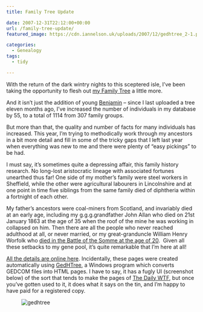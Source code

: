 ```yaml
---
title: Family Tree Update

date: 2007-12-31T22:12:00+00:00
url: /family-tree-update/
featured_image: https://cdn.iannelson.uk/uploads/2007/12/gedhtree_2-1.png

categories:
  - Genealogy
tags:
  - tidy

---
```

With the return of the dark wintry nights to this sceptered isle, I’ve been taking the opportunity to flesh out [my Family Tree][1] a little more.

And it isn’t just the addition of young [Benjamin][2] &#8211; since I last uploaded a tree eleven months ago, I’ve increased the number of individuals in my database by 55, to a total of 1114 from 307 family groups.

But more than that, the quality and number of facts for many individuals has increased. This year, I’m trying to methodically work through my ancestors in a bit more detail and fill in some of the tricky gaps that I left last year when everything was new to me and there were plenty of &#8220;easy pickings&#8221; to be had.

I must say, it’s sometimes quite a depressing affair, this family history research. No long-lost aristocratic lineage with associated fortunes unearthed thus far! One side of my mother’s family were steel workers in Sheffield, while the other were agricultural labourers in Lincolnshire and at one point in time five siblings from the same family died of diphtheria within a fortnight of each other.

My father’s ancestors were coal-miners from Scotland, and invariably died at an early age, including my g.g.g.grandfather John Allan who died on 21st January 1863 at the age of 35 when the roof of the mine he was working in collapsed on him. Then there are all the people who never reached adulthood at all, or never married, or my great-granduncle William Henry Worfolk who [died in the Battle of the Somme at the age of 20][3].  Given all these setbacks to my gene pool, it’s quite remarkable that I’m here at all!

[All the details are online here][1]. Incidentally, these pages were created automatically using [GedHTree][4], a Windows program which converts GEDCOM files into HTML pages. I have to say, it has a fugly UI (screenshot below) of the sort that tends to make the pages of [The Daily WTF][5], but once you’ve gotten used to it, it does what it says on the tin, and I’m happy to have paid for a registered copy.<figure class="kg-card kg-image-card">

<img decoding="async" src="https://cdn.iannelson.uk/uploads/2023/08/gedhtree_2.png" class="kg-image" alt="gedhtree" loading="lazy" /> </figure>

 [1]: https://familytree.iannelson.uk
 [2]: https://blog.iannelson.uk/benjamin-george-nelson/
 [3]: http://www.cwgc.org/search/certificate.aspx?casualty=75262
 [4]: http://www.gedhtree.com/
 [5]: http://thedailywtf.com/
